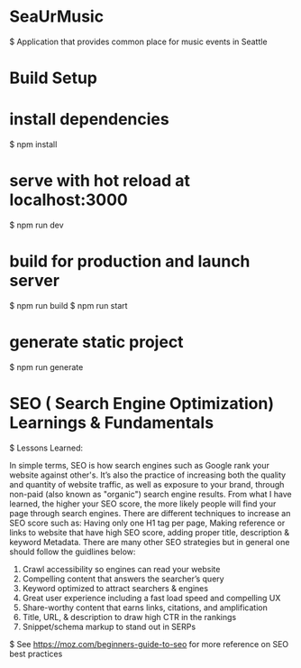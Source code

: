 # SeaUrMusic

$ Application that provides common place for music events in Seattle

# Build Setup

# install dependencies
$ npm install

# serve with hot reload at localhost:3000
$ npm run dev

# build for production and launch server
$ npm run build
$ npm run start

# generate static project
$ npm run generate

# SEO ( Search Engine Optimization) Learnings & Fundamentals

$ Lessons Learned: 

In simple terms, SEO is how search engines such as Google rank your website against other's. It’s also the practice of increasing both the quality and quantity of website traffic, as well as exposure to your brand, through non-paid (also known as "organic") search engine results. From what I have learned, the higher your SEO score, the more likely people will find your page through search engines. There are different techniques to increase an SEO score such as: Having only one H1 tag per page, Making reference or links to website that have high SEO score, adding proper title, description & keyword Metadata. There are many other SEO strategies but in general one should follow the guidlines below:


1) Crawl accessibility so engines can read your website
2) Compelling content that answers the searcher’s query
3) Keyword optimized to attract searchers & engines
4) Great user experience including a fast load speed and compelling UX
5) Share-worthy content that earns links, citations, and amplification
6) Title, URL, & description to draw high CTR in the rankings
7) Snippet/schema markup to stand out in SERPs

$ See https://moz.com/beginners-guide-to-seo for more reference on SEO best practices



